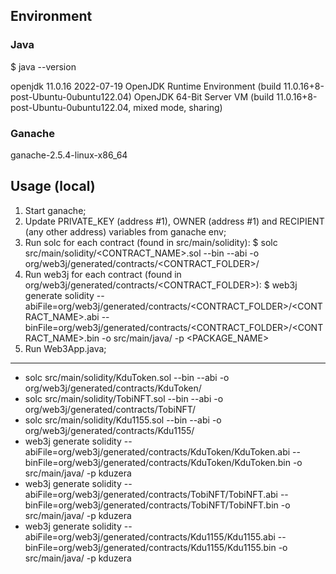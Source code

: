 ## Environment

### Java

$ java --version

openjdk 11.0.16 2022-07-19
OpenJDK Runtime Environment (build 11.0.16+8-post-Ubuntu-0ubuntu122.04)
OpenJDK 64-Bit Server VM (build 11.0.16+8-post-Ubuntu-0ubuntu122.04, mixed mode, sharing)

### Ganache

ganache-2.5.4-linux-x86_64

## Usage (local)

1. Start ganache;
2. Update PRIVATE_KEY (address #1), OWNER (address #1) and RECIPIENT (any other address) variables from ganache env;
3. Run solc for each contract (found in src/main/solidity): $ solc src/main/solidity/<CONTRACT_NAME>.sol --bin --abi -o org/web3j/generated/contracts/<CONTRACT_FOLDER>/
4. Run web3j for each contract (found in org/web3j/generated/contracts/<CONTRACT_FOLDER>): $ web3j generate solidity --abiFile=org/web3j/generated/contracts/<CONTRACT_FOLDER>/<CONTRACT_NAME>.abi --binFile=org/web3j/generated/contracts/<CONTRACT_FOLDER>/<CONTRACT_NAME>.bin -o src/main/java/ -p <PACKAGE_NAME>
5. Run Web3App.java;

---

- solc src/main/solidity/KduToken.sol --bin --abi -o org/web3j/generated/contracts/KduToken/
- solc src/main/solidity/TobiNFT.sol --bin --abi -o org/web3j/generated/contracts/TobiNFT/
- solc src/main/solidity/Kdu1155.sol --bin --abi -o org/web3j/generated/contracts/Kdu1155/
- web3j generate solidity --abiFile=org/web3j/generated/contracts/KduToken/KduToken.abi --binFile=org/web3j/generated/contracts/KduToken/KduToken.bin -o src/main/java/ -p kduzera
- web3j generate solidity --abiFile=org/web3j/generated/contracts/TobiNFT/TobiNFT.abi --binFile=org/web3j/generated/contracts/TobiNFT/TobiNFT.bin -o src/main/java/ -p kduzera
- web3j generate solidity --abiFile=org/web3j/generated/contracts/Kdu1155/Kdu1155.abi --binFile=org/web3j/generated/contracts/Kdu1155/Kdu1155.bin -o src/main/java/ -p kduzera
